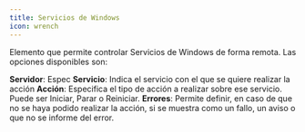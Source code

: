 ```yaml
---
title: Servicios de Windows
icon: wrench
---
```


Elemento que permite controlar Servicios de Windows de forma remota. Las opciones disponibles son:

**Servidor**: Espec
**Servicio**: Indica el servicio con el que se quiere realizar la acción
**Acción**: Especifica el tipo de acción a realizar sobre ese servicio. Puede ser Iniciar, Parar o Reiniciar.
**Errores**: Permite definir, en caso de que no se haya podido realizar la acción, si se muestra como un fallo, un aviso o que no se informe del error.
